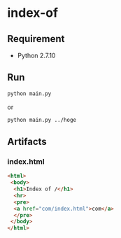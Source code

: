 # index-of

## Requirement

- Python 2.7.10

## Run

```sh
python main.py
```
or
```sh
python main.py ../hoge
```

## Artifacts

### index.html

```html
<html>
 <body>
  <h1>Index of /</h1>
  <hr>
  <pre>
  <a href="com/index.html">com</a>
  </pre>
 </body>
</html>
```
